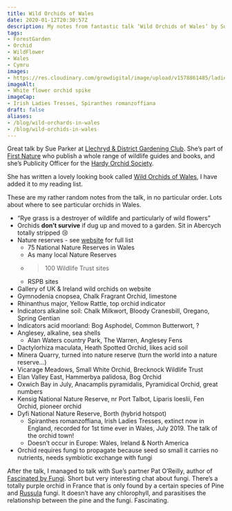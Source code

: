 ```yaml
---
title: Wild Orchids of Wales
date: 2020-01-12T20:30:57Z
description: My notes from fantastic talk ‘Wild Orchids of Wales’ by Sue Parker, Publicity Officer at Hardy Orchid Society
tags: 
- ForestGarden
- Orchid
- WildFlower
- Wales
- Cymru
images: 
- https://res.cloudinary.com/growdigital/image/upload/v1578861485/ladies-tresses-orchid-200112.jpg
imageAlt:
- White flower orchid spike
imageCap:
- Irish Ladies Tresses, Spiranthes romanzoffiana
draft: false
aliases:
- /blog/wild-orchards-in-wales
- /blog/wild-orchids-in-wales
---
```


Great talk by Sue Parker at [Llechryd & District Gardening Club](http://llechrydgardenclub.co.uk). She’s part of [First Nature](https://www.first-nature.com) who publish a whole range of wildlife guides and books, and she’s Publicity Officer for the [Hardy Orchid Society](http://www.hardyorchidsociety.org.uk).

She has written a lovely looking book called [Wild Orchids of Wales](https://www.first-nature.com/books/walesorchids2.php), I have added it to my reading list.

These are my rather random notes from the talk, in no particular order. Lots about where to see particular orchids in Wales.

* “Rye grass is a destroyer of wildlife and particularly of wild flowers”
* Orchids **don’t survive** if dug up and moved to a garden. Sit in Abercych totally stripped 😢
* Nature reserves - see [website](https://www.first-nature.com) for full list
  * 75 National Nature Reserves in Wales
  * As many local Nature Reserves
  * >100 Wildlife Trust sites
  * RSPB sites
* Gallery of UK & Ireland wild orchids on website
* Gymnodenia cnopsea, Chalk Fragrant Orchid, limestone
* Rhinanthus major, Yellow Rattle, top orchid indicator
* Indicators alkaline soil: Chalk Milkwort, Bloody Cranesbill, Oregano, Spring Gentian
* Indicators acid moorland: Bog Asphodel, Common Butterwort, ?
* Anglesey, alkaline, sea shells
  * Alan Waters country Park, The Warren, Anglesey Fens
* Dactylorhiza maculata, Heath Spotted Orchid, likes acid soil
* Minera Quarry, turned into nature reserve (turn the world into a nature reserve…)
* Vicarage Meadows, Small White Orchid, Brecknock Wildlife Trust
* Elan Valley East, Hammerbya palidosa, Bog Orchid
* Oxwich Bay in July, Anacamplis pyramidalis, Pyramidical Orchid, great numbers
* Kensig National Nature Reserve, nr Port Talbot, Liparis loeslii, Fen Orchid, pioneer orchid
* Dyfi National Nature Reserve, Borth (hybrid hotspot)
  * Spiranthes romanzoffiana, Irish Ladies Tresses, extinct now in England, recorded for 1st time ever in Wales, July 2019. The talk of the orchid town!
  * Doesn’t occur in Europe: Wales, Ireland & North America
* Orchid requires fungi to propagate because seed so small it carries no nutrients, needs symbiotic exchange with fungi

After the talk, I managed to talk with Sue’s partner Pat O’Reilly, author of [Fascinated by Fungi](https://www.first-nature.com/books/fungi2.php). Short but very interesting chat about fungi. There’s a totally purple orchid in France that is only found by a certain species of Pine and [Russula](https://en.wikipedia.org/wiki/Russula) fungi. It doesn’t have any chlorophyll, and parasitises the relationship between the pine and the fungi. Fascinating.
